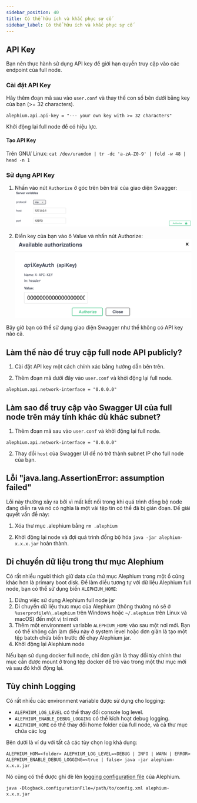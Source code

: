```yaml
---
sidebar_position: 40
title: Có thể hữu ích và khắc phục sự cố
sidebar_label: Có thể hữu ích và khắc phục sự cố
---
```


## API Key

Bạn nên thực hành sử dụng API key để giới hạn quyền truy cập vào các endpoint của full node.

### Cài đặt API Key

Hãy thêm đoạn mã sau vào `user.conf` và thay thế con số bên dưới bằng key của bạn (>= 32 characters).

```
alephium.api.api-key = "--- your own key with >= 32 characters"
```

Khởi động lại full node để có hiệu lực.

#### Tạo API Key

Trên GNU/ Linux: `cat /dev/urandom | tr -dc 'a-zA-Z0-9' | fold -w 48 | head -n 1`

### Sử dụng API Key

1. Nhấn vào nút `Authorize` ở góc trên bên trái của giao diện Swagger:
   ![full-node-api-key-auth0](media/full-node-api-key-auth0.png)

2. Điền key của bạn vào ô Value và nhấn nút Authorize:
   ![full-node-api-key-auth1](media/full-node-api-key-auth1.png)

Bây giờ bạn có thể sử dụng giao diện Swagger như thể không  có API key nào cả.

## Làm thế nào để truy cập full node API publicly?

1. Cài đặt API key một cách chính xác bằng hướng dẫn bên trên.

2. Thêm đoạn mã dưới đây vào `user.conf` và khởi động lại full node.

```
alephium.api.network-interface = "0.0.0.0"
```

## Làm sao để truy cập vào Swagger UI của full node trên máy tính khác dù khác subnet?

1. Thêm đoạn mã sau vào `user.conf` và khởi động lại full node.

```
alephium.api.network-interface = "0.0.0.0"
```

2. Thay đổi `host` của Swagger UI để nó trở thành subnet IP cho full node của bạn.

## Lỗi "java.lang.AssertionError: assumption failed"

Lỗi này thường xãy ra bởi vì mất kết nối trong khi quá trình đồng bộ node đang diễn ra và nó có nghĩa là một vài tệp tin có thể đã bị gián đoạn. Để giải quyết vấn đề này:

1. Xóa thư mục .alephium bằng `rm .alephium`

2. Khởi động lại node và đợi quá trình đồng bộ hóa `java -jar alephium-x.x.x.jar` hoàn thành.

## Di chuyển dữ liệu trong thư mục Alephium

Có rất nhiều người thích giữ data của thử mục Alephium trong một ổ cứng khác hơn là primary boot disk. Để làm điều tương tự với dữ liệu Alephium full node, bạn có thể sử dụng biến `ALEPHIUM_HOME`:

1. Dừng việc sử dụng Alephium full node jar
2. Di chuyển dữ liệu thưc mục của Alephium (thông thường nó sẽ ở `%userprofile%\.alephium` trên Windows hoặc `~/.alephium` trên Linux và macOS) đến một vị trí mới
3. Thêm một environment variable `ALEPHIUM_HOME` vào sau một nơi mới. Bạn có thể không cần làm điều này ở system level hoặc đơn giản là tạo một tệp batch chứa biến trước để chạy Alephium jar.
4. Khởi động lại Alephium node

Nếu bạn sử dụng docker full node, chỉ đơn giản là thay đổi tùy chỉnh thư mục cần được mount ở trong tệp docker để trỏ vào trong một thư mục mới và sau đó khởi động lại.

## Tùy chỉnh Logging

Có rất nhiều các environment variable được sử dụng cho logging:

- `ALEPHIUM_LOG_LEVEL` có thể thay đổi console log level.
- `ALEPHIUM_ENABLE_DEBUG_LOGGING` có thể kích hoạt debug logging.
- `ALEPHIUM_HOME` có thể thay đổi home folder của full node, và cả thư mục chứa các log

Bên dưới là ví dụ với tất cả các tùy chọn log khả dụng:

```
ALEPHIUM_HOM=<folder> ALEPHIUM_LOG_LEVEL=<DEBUG | INFO | WARN | ERROR> ALEPHIUM_ENABLE_DEBUG_LOGGING=<true | false> java -jar alephium-x.x.x.jar
```

Nó cũng có thể được ghi đè lên [logging configuration file](https://github.com/alephium/alephium/blob/master/flow/src/main/resources/logback.xml) của Alephium.

```
java -Dlogback.configurationFile=/path/to/config.xml alephium-x.x.x.jar
```
